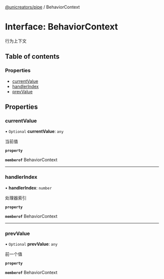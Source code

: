 [@unicreators/pipe](../README.md) / BehaviorContext

# Interface: BehaviorContext

行为上下文

## Table of contents

### Properties

- [currentValue](BehaviorContext.md#currentvalue)
- [handlerIndex](BehaviorContext.md#handlerindex)
- [prevValue](BehaviorContext.md#prevvalue)

## Properties

### currentValue

• `Optional` **currentValue**: `any`

当前值

**`property`**

**`memberof`** BehaviorContext

___

### handlerIndex

• **handlerIndex**: `number`

处理器索引

**`property`**

**`memberof`** BehaviorContext

___

### prevValue

• `Optional` **prevValue**: `any`

前一个值

**`property`**

**`memberof`** BehaviorContext
